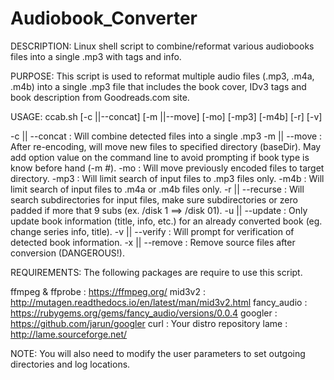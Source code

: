 # Audiobook_Converter

DESCRIPTION:  Linux shell script to combine/reformat various audiobooks files
              into a single .mp3 with tags and info.


PURPOSE:  This script is used to reformat multiple audio files (.mp3, .m4a,
          .m4b) into a single .mp3 file that includes the book cover, IDv3 
          tags and book description from Goodreads.com site.


USAGE:   ccab.sh [-c ||--concat] [-m ||--move] [-mo] [-mp3] [-m4b] [-r] [-v]

   -c || --concat    : Will combine detected files into a single .mp3
   -m || --move      : After re-encoding, will move new files to specified
                       directory (baseDir). May add option value on the command
                       line to avoid prompting if book type is know before hand
                       (-m #).
   -mo               : Will move previously encoded files to target directory.
   -mp3              : Will limit search of input files to .mp3 files only.
   -m4b              : Will limit search of input files to .m4a or .m4b files
                       only.
   -r || --recurse   : Will search subdirectories for input files, make sure
                       subdirectories or zero padded if more that 9 subs (ex.
                       /disk 1 ==> /disk 01).
   -u || --update    : Only update book information (title, info, etc.) for an
                       already converted book (eg. change series info, title).
   -v || --verify    : Will prompt for verification of detected book information.
   -x || --remove    : Remove source files after conversion (DANGEROUS!).


REQUIREMENTS:  The following packages are require to use this script.

   ffmpeg & ffprobe  : https://ffmpeg.org/
   mid3v2            : http://mutagen.readthedocs.io/en/latest/man/mid3v2.html
   fancy_audio       : https://rubygems.org/gems/fancy_audio/versions/0.0.4
   googler           : https://github.com/jarun/googler
   curl              : Your distro repository
   lame              : http://lame.sourceforge.net/


NOTE: You will also need to modify the user parameters to set outgoing directories
      and log locations.


